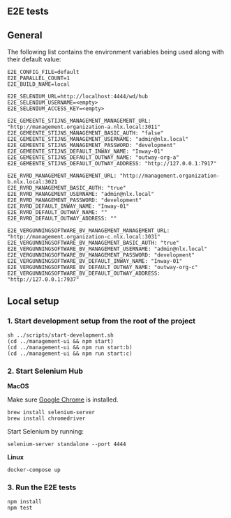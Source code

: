 E2E tests
---

## General

The following list contains the environment variables
being used along with their default value:

```
E2E_CONFIG_FILE=default
E2E_PARALLEL_COUNT=1
E2E_BUILD_NAME=local

E2E_SELENIUM_URL=http://localhost:4444/wd/hub
E2E_SELENIUM_USERNAME=<empty>
E2E_SELENIUM_ACCESS_KEY=<empty>

E2E_GEMEENTE_STIJNS_MANAGEMENT_MANAGEMENT_URL: "http://management.organization-a.nlx.local:3011"
E2E_GEMEENTE_STIJNS_MANAGEMENT_BASIC_AUTH: "false"
E2E_GEMEENTE_STIJNS_MANAGEMENT_USERNAME: "admin@nlx.local"
E2E_GEMEENTE_STIJNS_MANAGEMENT_PASSWORD: "development"
E2E_GEMEENTE_STIJNS_DEFAULT_INWAY_NAME: "Inway-01"
E2E_GEMEENTE_STIJNS_DEFAULT_OUTWAY_NAME: "outway-org-a"
E2E_GEMEENTE_STIJNS_DEFAULT_OUTWAY_ADDRESS: "http://127.0.0.1:7917"

E2E_RVRD_MANAGEMENT_MANAGEMENT_URL: "http://management.organization-b.nlx.local:3021
E2E_RVRD_MANAGEMENT_BASIC_AUTH: "true"
E2E_RVRD_MANAGEMENT_USERNAME: "admin@nlx.local"
E2E_RVRD_MANAGEMENT_PASSWORD: "development"
E2E_RVRD_DEFAULT_INWAY_NAME: "Inway-01"
E2E_RVRD_DEFAULT_OUTWAY_NAME: ""
E2E_RVRD_DEFAULT_OUTWAY_ADDRESS: ""

E2E_VERGUNNINGSOFTWARE_BV_MANAGEMENT_MANAGEMENT_URL: "http://management.organization-c.nlx.local:3031"
E2E_VERGUNNINGSOFTWARE_BV_MANAGEMENT_BASIC_AUTH: "true"
E2E_VERGUNNINGSOFTWARE_BV_MANAGEMENT_USERNAME: "admin@nlx.local"
E2E_VERGUNNINGSOFTWARE_BV_MANAGEMENT_PASSWORD: "development"
E2E_VERGUNNINGSOFTWARE_BV_DEFAULT_INWAY_NAME: "Inway-01"
E2E_VERGUNNINGSOFTWARE_BV_DEFAULT_OUTWAY_NAME: "outway-org-c"
E2E_VERGUNNINGSOFTWARE_BV_DEFAULT_OUTWAY_ADDRESS: "http://127.0.0.1:7937"
```

## Local setup

### 1. Start development setup from the root of the project

```shell
sh ../scripts/start-development.sh
(cd ../management-ui && npm start)
(cd ../management-ui && npm run start:b)
(cd ../management-ui && npm run start:c)
```

### 2. Start Selenium Hub

**MacOS**

Make sure [Google Chrome](https://www.google.com/chrome/) is installed.

```shell
brew install selenium-server
brew install chromedriver
```

Start Selenium by running:

```shell
selenium-server standalone --port 4444
```

**Linux**

```shell
docker-compose up
```

### 3. Run the E2E tests

```shell
npm install
npm test
```
